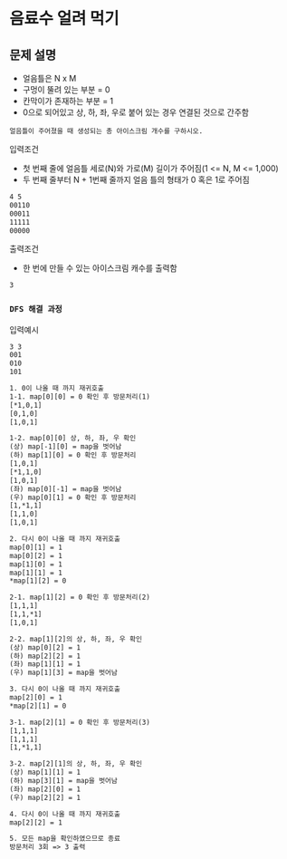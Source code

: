 # 음료수 얼려 먹기

## 문제 설명

* 얼음틀은 N x M
* 구멍이 뚤려 있는 부분 = 0
* 칸막이가 존재하는 부분 = 1
* 0으로 되어있고 상, 하, 좌, 우로 붙어 있는 경우 연결된 것으로 간주함

`얼음틀이 주어졌을 때 생성되는 총 아이스크림 개수를 구하시오.`

입력조건

* 첫 번째 줄에 얼음틀 세로(N)와 가로(M) 길이가 주어짐(1 <= N, M <= 1,000)
* 두 번째 줄부터 N + 1번째 줄까지 얼음 틀의 형태가 0 혹은 1로 주어짐

```txt
4 5
00110
00011
11111
00000
```

출력조건

* 한 번에 만들 수 있는 아이스크림 캐수를 출력함

```txt
3
```

### `DFS 해결 과정`

입력예시

```txt
3 3
001
010
101
```

```txt
1. 0이 나올 때 까지 재귀호출
1-1. map[0][0] = 0 확인 후 방문처리(1)
[*1,0,1]
[0,1,0]
[1,0,1]

1-2. map[0][0] 상, 하, 좌, 우 확인
(상) map[-1][0] = map을 벗어남
(하) map[1][0] = 0 확인 후 방문처리
[1,0,1]
[*1,1,0]
[1,0,1]
(좌) map[0][-1] = map을 벗어남
(우) map[0][1] = 0 확인 후 방문처리
[1,*1,1]
[1,1,0]
[1,0,1]

2. 다시 0이 나올 때 까지 재귀호출
map[0][1] = 1
map[0][2] = 1
map[1][0] = 1
map[1][1] = 1
*map[1][2] = 0

2-1. map[1][2] = 0 확인 후 방문처리(2)
[1,1,1]
[1,1,*1]
[1,0,1]

2-2. map[1][2]의 상, 하, 좌, 우 확인
(상) map[0][2] = 1
(하) map[2][2] = 1
(좌) map[1][1] = 1
(우) map[1][3] = map을 벗어남

3. 다시 0이 나올 때 까지 재귀호출
map[2][0] = 1
*map[2][1] = 0

3-1. map[2][1] = 0 확인 후 방문처리(3)
[1,1,1]
[1,1,1]
[1,*1,1]

3-2. map[2][1]의 상, 하, 좌, 우 확인
(상) map[1][1] = 1
(하) map[3][1] = map을 벗어남
(좌) map[2][0] = 1
(우) map[2][2] = 1

4. 다시 0이 나올 때 까지 재귀호출
map[2][2] = 1

5. 모든 map을 확인하였으므로 종료
방문처리 3회 => 3 출력
```
